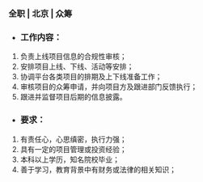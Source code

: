 ### 全职 | 北京 | 众筹

* ### 工作内容：

1. 负责上线项目信息的合规性审核；
2. 安排项目上线、下线、活动等安排；
3. 协调平台各类项目的排期及上下线准备工作；
4. 审核项目的众筹申请，并向项目方及跟进部门反馈执行；
5. 跟进并监督项目后期的信息披露。

* ### 要求：

1. 有责任心，心思缜密，执行力强；
2. 具有一定的项目管理或投资经验；
3. 本科以上学历，知名院校毕业；
4. 善于学习，教育背景中有财务或法律的相关知识；